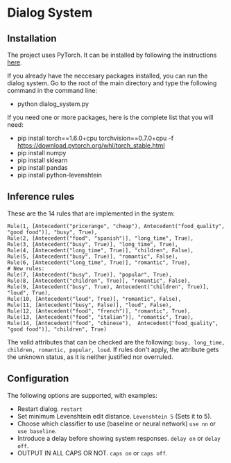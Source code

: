 # Dialog System

## Installation

The project uses PyTorch. It can be installed by following the instructions [here](https://pytorch.org/get-started/locally/).

If you already have the neccesary packages installed, you can run the dialog system. Go to the root of the main directory and type the following command in the command line:
- python dialog_system.py

If you need one or more packages, here is the complete list that you will need:
- pip install torch==1.6.0+cpu torchvision==0.7.0+cpu -f https://download.pytorch.org/whl/torch_stable.html
- pip install numpy
- pip install sklearn
- pip install pandas
- pip install python-levenshtein


## Inference rules

These are the 14 rules that are implemented in the system:

```
Rule(1, [Antecedent("pricerange", "cheap"), Antecedent("food_quality", "good food")], "busy", True),
Rule(2, [Antecedent("food", "spanish")], "long_time", True),
Rule(3, [Antecedent("busy", True)], "long_time", True),
Rule(4, [Antecedent("long_time", True)], "children", False),
Rule(5, [Antecedent("busy", True)], "romantic", False),
Rule(6, [Antecedent("long_time", True)], "romantic", True),
# New rules:
Rule(7, [Antecedent("busy", True)], "popular", True),
Rule(8, [Antecedent("children", True)], "romantic", False),
Rule(9, [Antecedent("busy", True), Antecedent("children", True)], "loud", True),
Rule(10, [Antecedent("loud", True)], "romantic", False),
Rule(11, [Antecedent("busy", False)], "loud", False),
Rule(12, [Antecedent("food", "french")], "romantic", True),
Rule(13, [Antecedent("food", "italian")], "romantic", True),
Rule(14, [Antecedent("food", "chinese"),  Antecedent("food_quality", "good food")], "children", True)
```
The valid attributes that can be checked are the following: `busy, long_time, children, romantic, popular, loud`. If rules don't apply, the attribute gets the
unknown status, as it is neither justified nor overruled.

## Configuration

The following options are supported, with examples:

* Restart dialog. `restart`
* Set minimum Levenshtein edit distance. `Levenshtein 5` (Sets it to 5).
* Choose which classifier to use (baseline or neural network) `use nn` or `use baseline`.
* Introduce a delay before showing system responses. `delay on` or `delay off`.
* OUTPUT IN ALL CAPS OR NOT. `caps on` or `caps off`.
